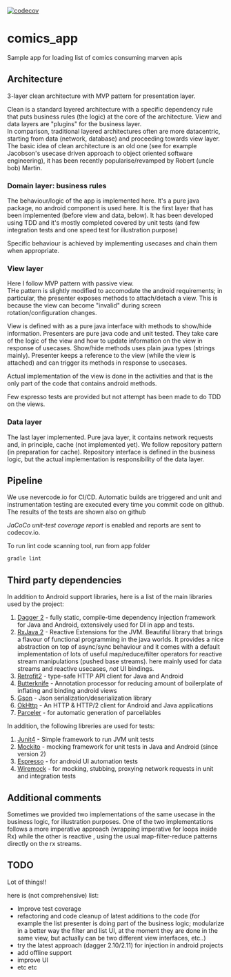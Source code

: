 [![codecov](https://codecov.io/gh/alessandrocandolini/comics_app/branch/master/graph/badge.svg)](https://codecov.io/gh/alessandrocandolini/comics_app)
# comics_app


Sample app for loading list of comics consuming marven apis

## Architecture

3-layer clean architecture with MVP pattern for presentation layer. 

Clean is a standard layered architecture with a specific dependency rule that puts business rules (the logic) at the core of the architecture. View and data layers are "plugins" for the business layer.   
In comparison, traditional layered architectures often are more datacentric, starting from data (network, database) and proceeding towards view layer.
The basic idea of clean architecture is an old one (see for example Jacobson's usecase driven approach to object oriented software engineering), it has been recently popularise/revamped by Robert (uncle bob) Martin. 
 

### Domain layer: business rules

The behaviour/logic of the app is implemented here.
It's a pure java package, no android component is used here. 
It is the first layer that has been implemented (before view and data, below). 
It has been developed using TDD and it's mostly completed covered by unit tests (and few integration tests and one speed test for illustration purpose)

Specific behaviour is achieved by implementing usecases and chain them when appropriate. 

### View layer

Here I follow MVP pattern with passive view.  
THe pattern is slightly modified to accomodate the android requirements; in particular, the presenter exposes methods to attach/detach a view. This is because the view can become "invalid" during screen rotation/configuration changes. 

View is defined with as a pure java interface with methods to show/hide information. 
Presenters are pure java code and unit tested. They take care of the logic of the view and how to update information on the view in response of usecases. 
Show/hide methods uses plain java types (strings mainly).
Presenter keeps a reference to the view (while the view is attached) and can trigger its methods in response to usecases. 


Actual implementation of the view is done in the activities and that is the only part of the code that contains android methods.

Few espresso tests are provided but not attempt has been made to do TDD on the views. 

### Data layer 

The last layer implemented. Pure java layer, it contains network requests and, in principle, cache (not implemented yet). We follow repository pattern (in preparation for cache). Repository interface is defined in the business logic, but the actual implementation is responsibility of the data layer. 


## Pipeline

We use nevercode.io for CI/CD. Automatic builds are triggered and unit and instrumentation testing are executed every time you commit code on github. The results of the tests are shown also on github

*JaCoCo unit-test coverage report* is enabled and reports are sent to codecov.io. 

To run lint code scanning tool, run from app folder
```bash
gradle lint
```


## Third party dependencies

In addition to Android support libraries, here is a list of the main libraries used by the project:

1. [Dagger 2](https://github.com/google/dagger) - fully static, compile-time dependency injection framework for Java and Android, extensively used for DI in app and tests. 
1. [RxJava 2](https://github.com/ReactiveX/RxJava) - Reactive Extensions for the JVM. Beautiful library that brings a flavour of functional programming in the java worlds. It provides a nice abstraction on top of async/sync behaviour and it comes with a default implementation of lots of useful map/reduce/filter operators for reactive stream manipulations (pushed base streams). here mainly used for data streams and reactive usecases, *not* UI bindings. 
1. [Retrofit2](https://square.github.io/retrofit/) - type-safe HTTP API client for Java and Android 
1. [Butterknife](http://jakewharton.github.io/butterknife/) - Annotation processor for reducing amount of boilerplate of inflating and binding android views
1. [Gson](https://github.com/google/gson) - Json serialization/deserialization library
1. [OkHttp](http://square.github.io/okhttp/) - An HTTP & HTTP/2 client for Android and Java applications
1. [Parceler](https://github.com/johncarl81/parceler) - for automatic generation of parcellables

In addition, the following libreries are used for tests: 

1. [Junit4](http://junit.org/junit4/) - Simple framework to run JVM unit tests
1. [Mockito](http://site.mockito.org/) - mocking framework for unit tests in Java and Android (since version 2)
1. [Espresso](https://google.github.io/android-testing-support-library/docs/espresso/) - for android UI automation tests
1. [Wiremock](https://wiremock.org) - for mocking, stubbing, proxying network requests in unit and integration tests

## Additional comments

Sometimes we provided two implementations of the same usecase in the business logic, for illustration purposes. One of the two implementations follows a more imperative approach (wrapping imperative for loops inside Rx) while the other is reactive , using the usual map-filter-reduce patterns directly on the rx streams. 

## TODO

Lot of things!! 

here is (not comprehensive) list:
* Improve test coverage
* refactoring and code cleanup of latest additions to the code (for example the list presenter is doing part of the business logic; modularize in a better way the filter and list UI, at the moment they are done in the same view, but actually can be two different view interfaces, etc..)
* try the latest approach (dagger 2.10/2.11) for injection in android projects 
* add offline support
* improve UI
* etc etc 


